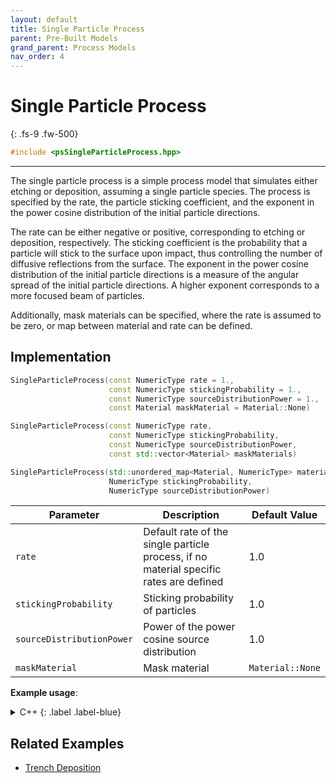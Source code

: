 ```yaml
---
layout: default
title: Single Particle Process
parent: Pre-Built Models
grand_parent: Process Models
nav_order: 4
---
```


# Single Particle Process
{: .fs-9 .fw-500}

```c++
#include <psSingleParticleProcess.hpp>
```
---

The single particle process is a simple process model that simulates either etching or deposition, assuming a single particle species. The process is specified by the rate, the particle sticking coefficient, and the exponent in the power cosine distribution of the initial particle directions. 

The rate can be either negative or positive, corresponding to etching or deposition, respectively. The sticking coefficient is the probability that a particle will stick to the surface upon impact, thus controlling the number of diffusive reflections from the surface. The exponent in the power cosine distribution of the initial particle directions is a measure of the angular spread of the initial particle directions. A higher exponent corresponds to a more focused beam of particles.

Additionally, mask materials can be specified, where the rate is assumed to be zero, or map between material and rate can be defined. 

## Implementation

```c++
SingleParticleProcess(const NumericType rate = 1.,
                      const NumericType stickingProbability = 1.,
                      const NumericType sourceDistributionPower = 1.,
                      const Material maskMaterial = Material::None)

SingleParticleProcess(const NumericType rate,
                      const NumericType stickingProbability,
                      const NumericType sourceDistributionPower,
                      const std::vector<Material> maskMaterials) 

SingleParticleProcess(std::unordered_map<Material, NumericType> materialRates,
                      NumericType stickingProbability,
                      NumericType sourceDistributionPower)

```

| Parameter                  | Description                                            | Default Value          |
|----------------------------|--------------------------------------------------------|------------------------|
| `rate`                     | Default rate of the single particle process, if no material specific rates are defined     | 1.0                    |
| `stickingProbability`      | Sticking probability of particles                      | 1.0                    |
| `sourceDistributionPower`  | Power of the power cosine source distribution          | 1.0                    |
| `maskMaterial`             | Mask material                       | `Material::None`       |

__Example usage__:

<details markdown="1">
<summary markdown="1">
C++
{: .label .label-blue}
</summary>
{% raw %}
```c++
...
// for a single mask material
auto model = SmartPointer<SingleParticleProcess<NumericType, D>>::New(1., 0.1, 1., maskMaterial);
...
// for multiple mask materials
auto model = SmartPointer<SingleParticleProcess<NumericType, D>>::New(1., 0.1, 1., {mask1, mask2});

// for material specific rates
std::unordered_map<Material, NumericType> materialRates = {{Material::Si, 1.}, {Material::SiO2, 0.5}};
auto model = SmartPointer<SingleParticleProcess<NumericType, D>>::New(materialRates, 0.1, 1.);
...
```
{% endraw %}
</details>

<details markdown="1">
<summary markdown="1">
Python
{: .label .label-green}
</summary>
{% raw %}
```python
...
model = vps.SingleParticleProcess(rate=1., stickingProbability=0.1, sourceExponent=1., maskMaterials=[maskMaterial])

# using material specific rates
rates = {vps.Material.Si: 1., vps.Material.SiO2: 0.5}
model = vps.SingleParticleProcess(materialRates=rates, stickingProbability=0.1, sourceExponent=1.)
...
```
{% endraw %}
</details>

## Related Examples

* [Trench Deposition](https://github.com/ViennaTools/ViennaPS/tree/master/examples/trenchDeposition)
